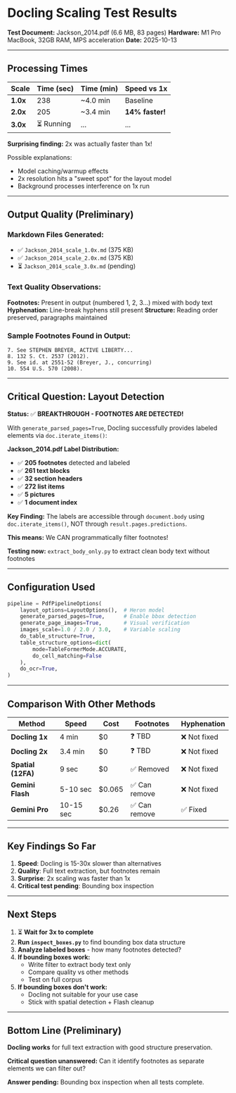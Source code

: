 # Docling Scaling Test Results

**Test Document:** Jackson_2014.pdf (6.6 MB, 83 pages)
**Hardware:** M1 Pro MacBook, 32GB RAM, MPS acceleration
**Date:** 2025-10-13

---

## Processing Times

| Scale | Time (sec) | Time (min) | Speed vs 1x |
|-------|-----------|------------|-------------|
| **1.0x** | 238 | ~4.0 min | Baseline |
| **2.0x** | 205 | ~3.4 min | **14% faster!** |
| **3.0x** | ⏳ Running | ... | ... |

**Surprising finding:** 2x was actually faster than 1x!

Possible explanations:
- Model caching/warmup effects
- 2x resolution hits a "sweet spot" for the layout model
- Background processes interference on 1x run

---

## Output Quality (Preliminary)

### Markdown Files Generated:
- ✅ `Jackson_2014_scale_1.0x.md` (375 KB)
- ✅ `Jackson_2014_scale_2.0x.md` (375 KB)
- ⏳ `Jackson_2014_scale_3.0x.md` (pending)

### Text Quality Observations:

**Footnotes:** Present in output (numbered 1, 2, 3...) mixed with body text
**Hyphenation:** Line-break hyphens still present
**Structure:** Reading order preserved, paragraphs maintained

### Sample Footnotes Found in Output:
```
7. See STEPHEN BREYER, ACTIVE LIBERTY...
8. 132 S. Ct. 2537 (2012).
9. See id. at 2551-52 (Breyer, J., concurring)
10. 554 U.S. 570 (2008).
```

---

## Critical Question: Layout Detection

**Status:** ✅ **BREAKTHROUGH - FOOTNOTES ARE DETECTED!**

With `generate_parsed_pages=True`, Docling successfully provides labeled elements via `doc.iterate_items()`:

**Jackson_2014.pdf Label Distribution:**
- ✅ **205 footnotes** detected and labeled
- ✅ **261 text blocks**
- ✅ **32 section headers**
- ✅ **272 list items**
- ✅ **5 pictures**
- ✅ **1 document index**

**Key Finding:** The labels are accessible through `document.body` using `doc.iterate_items()`, NOT through `result.pages.predictions`.

**This means:** We CAN programmatically filter footnotes!

**Testing now:** `extract_body_only.py` to extract clean body text without footnotes

---

## Configuration Used

```python
pipeline = PdfPipelineOptions(
    layout_options=LayoutOptions(),  # Heron model
    generate_parsed_pages=True,      # Enable bbox detection
    generate_page_images=True,       # Visual verification
    images_scale=1.0 / 2.0 / 3.0,    # Variable scaling
    do_table_structure=True,
    table_structure_options=dict(
        mode=TableFormerMode.ACCURATE,
        do_cell_matching=False
    ),
    do_ocr=True,
)
```

---

## Comparison With Other Methods

| Method | Speed | Cost | Footnotes | Hyphenation |
|--------|-------|------|-----------|-------------|
| **Docling 1x** | 4 min | $0 | ❓ TBD | ❌ Not fixed |
| **Docling 2x** | 3.4 min | $0 | ❓ TBD | ❌ Not fixed |
| **Spatial (12FA)** | 9 sec | $0 | ✅ Removed | ❌ Not fixed |
| **Gemini Flash** | 5-10 sec | $0.065 | ✅ Can remove | ❌ Not fixed |
| **Gemini Pro** | 10-15 sec | $0.26 | ✅ Can remove | ✅ Fixed |

---

## Key Findings So Far

1. **Speed**: Docling is 15-30x slower than alternatives
2. **Quality**: Full text extraction, but footnotes remain
3. **Surprise**: 2x scaling was faster than 1x
4. **Critical test pending**: Bounding box inspection

---

## Next Steps

1. ⏳ **Wait for 3x to complete**
2. **Run `inspect_boxes.py`** to find bounding box data structure
3. **Analyze labeled boxes** - how many footnotes detected?
4. **If bounding boxes work:**
   - Write filter to extract body text only
   - Compare quality vs other methods
   - Test on full corpus
5. **If bounding boxes don't work:**
   - Docling not suitable for your use case
   - Stick with spatial detection + Flash cleanup

---

## Bottom Line (Preliminary)

**Docling works** for full text extraction with good structure preservation.

**Critical question unanswered:** Can it identify footnotes as separate elements we can filter out?

**Answer pending:** Bounding box inspection when all tests complete.
